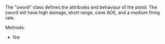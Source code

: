 The "sword" class defines the attributes and behaviour of the pistol.
The sword will have high damage, short range, cone AOE, and a medium firing rate.

Methods:
<ul>
  <li>fire</li>
</ul>
